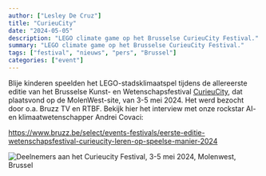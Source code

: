 ```yaml
--- 
author: ["Lesley De Cruz"]
title: "CurieuCity"
date: "2024-05-05"
description: "LEGO climate game op het Brusselse CurieuCity Festival."
summary: "LEGO climate game op het Brusselse CurieuCity Festival."
tags: ["festival", "nieuws", "pers", "Brussel"]
categories: ["event"]
---
```



Blije kinderen speelden het LEGO-stadsklimaatspel tijdens de allereerste editie van het Brusselse Kunst- en Wetenschapsfestival [CurieuCity](https://curieucity.brussels/nl/edition/molenbeek/), dat plaatsvond op de MolenWest-site, van 3-5 mei 2024. Het werd bezocht door o.a. Bruzz TV en RTBF. Bekijk hier het interview met onze rockstar AI- en klimaatwetenschapper Andrei Covaci:     

<https://www.bruzz.be/select/events-festivals/eerste-editie-wetenschapsfestival-curieucity-leren-op-speelse-manier-2024>  

![Deelnemers aan het Curieucity Festival, 3-5 mei 2024, Molenwest, Brussel](assets/images/curieucity1.jpg) 
